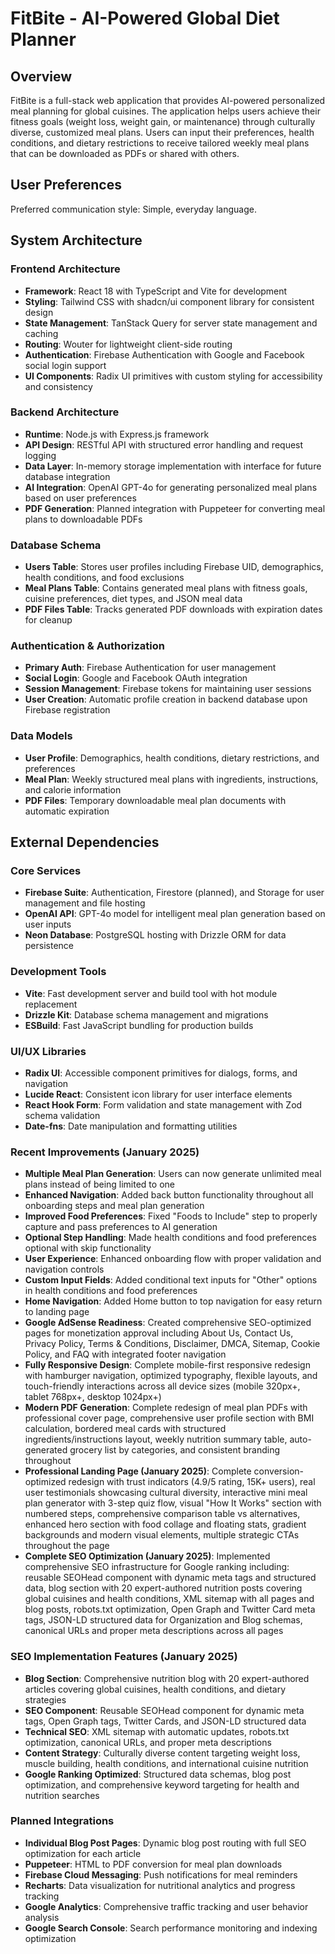 # FitBite - AI-Powered Global Diet Planner

## Overview

FitBite is a full-stack web application that provides AI-powered personalized meal planning for global cuisines. The application helps users achieve their fitness goals (weight loss, weight gain, or maintenance) through culturally diverse, customized meal plans. Users can input their preferences, health conditions, and dietary restrictions to receive tailored weekly meal plans that can be downloaded as PDFs or shared with others.

## User Preferences

Preferred communication style: Simple, everyday language.

## System Architecture

### Frontend Architecture
- **Framework**: React 18 with TypeScript and Vite for development
- **Styling**: Tailwind CSS with shadcn/ui component library for consistent design
- **State Management**: TanStack Query for server state management and caching
- **Routing**: Wouter for lightweight client-side routing
- **Authentication**: Firebase Authentication with Google and Facebook social login support
- **UI Components**: Radix UI primitives with custom styling for accessibility and consistency

### Backend Architecture
- **Runtime**: Node.js with Express.js framework
- **API Design**: RESTful API with structured error handling and request logging
- **Data Layer**: In-memory storage implementation with interface for future database integration
- **AI Integration**: OpenAI GPT-4o for generating personalized meal plans based on user preferences
- **PDF Generation**: Planned integration with Puppeteer for converting meal plans to downloadable PDFs

### Database Schema
- **Users Table**: Stores user profiles including Firebase UID, demographics, health conditions, and food exclusions
- **Meal Plans Table**: Contains generated meal plans with fitness goals, cuisine preferences, diet types, and JSON meal data
- **PDF Files Table**: Tracks generated PDF downloads with expiration dates for cleanup

### Authentication & Authorization
- **Primary Auth**: Firebase Authentication for user management
- **Social Login**: Google and Facebook OAuth integration
- **Session Management**: Firebase tokens for maintaining user sessions
- **User Creation**: Automatic profile creation in backend database upon Firebase registration

### Data Models
- **User Profile**: Demographics, health conditions, dietary restrictions, and preferences
- **Meal Plan**: Weekly structured meal plans with ingredients, instructions, and calorie information
- **PDF Files**: Temporary downloadable meal plan documents with automatic expiration

## External Dependencies

### Core Services
- **Firebase Suite**: Authentication, Firestore (planned), and Storage for user management and file hosting
- **OpenAI API**: GPT-4o model for intelligent meal plan generation based on user inputs
- **Neon Database**: PostgreSQL hosting with Drizzle ORM for data persistence

### Development Tools
- **Vite**: Fast development server and build tool with hot module replacement
- **Drizzle Kit**: Database schema management and migrations
- **ESBuild**: Fast JavaScript bundling for production builds

### UI/UX Libraries
- **Radix UI**: Accessible component primitives for dialogs, forms, and navigation
- **Lucide React**: Consistent icon library for user interface elements
- **React Hook Form**: Form validation and state management with Zod schema validation
- **Date-fns**: Date manipulation and formatting utilities

### Recent Improvements (January 2025)
- **Multiple Meal Plan Generation**: Users can now generate unlimited meal plans instead of being limited to one
- **Enhanced Navigation**: Added back button functionality throughout all onboarding steps and meal plan generation
- **Improved Food Preferences**: Fixed "Foods to Include" step to properly capture and pass preferences to AI generation
- **Optional Step Handling**: Made health conditions and food preferences optional with skip functionality
- **User Experience**: Enhanced onboarding flow with proper validation and navigation controls
- **Custom Input Fields**: Added conditional text inputs for "Other" options in health conditions and food preferences
- **Home Navigation**: Added Home button to top navigation for easy return to landing page
- **Google AdSense Readiness**: Created comprehensive SEO-optimized pages for monetization approval including About Us, Contact Us, Privacy Policy, Terms & Conditions, Disclaimer, DMCA, Sitemap, Cookie Policy, and FAQ with integrated footer navigation
- **Fully Responsive Design**: Complete mobile-first responsive redesign with hamburger navigation, optimized typography, flexible layouts, and touch-friendly interactions across all device sizes (mobile 320px+, tablet 768px+, desktop 1024px+)
- **Modern PDF Generation**: Complete redesign of meal plan PDFs with professional cover page, comprehensive user profile section with BMI calculation, bordered meal cards with structured ingredients/instructions layout, weekly nutrition summary table, auto-generated grocery list by categories, and consistent branding throughout
- **Professional Landing Page (January 2025)**: Complete conversion-optimized redesign with trust indicators (4.9/5 rating, 15K+ users), real user testimonials showcasing cultural diversity, interactive mini meal plan generator with 3-step quiz flow, visual "How It Works" section with numbered steps, comprehensive comparison table vs alternatives, enhanced hero section with food collage and floating stats, gradient backgrounds and modern visual elements, multiple strategic CTAs throughout the page
- **Complete SEO Optimization (January 2025)**: Implemented comprehensive SEO infrastructure for Google ranking including: reusable SEOHead component with dynamic meta tags and structured data, blog section with 20 expert-authored nutrition posts covering global cuisines and health conditions, XML sitemap with all pages and blog posts, robots.txt optimization, Open Graph and Twitter Card meta tags, JSON-LD structured data for Organization and Blog schemas, canonical URLs and proper meta descriptions across all pages

### SEO Implementation Features (January 2025)
- **Blog Section**: Comprehensive nutrition blog with 20 expert-authored articles covering global cuisines, health conditions, and dietary strategies
- **SEO Component**: Reusable SEOHead component for dynamic meta tags, Open Graph tags, Twitter Cards, and JSON-LD structured data
- **Technical SEO**: XML sitemap with automatic updates, robots.txt optimization, canonical URLs, and proper meta descriptions
- **Content Strategy**: Culturally diverse content targeting weight loss, muscle building, health conditions, and international cuisine nutrition
- **Google Ranking Optimized**: Structured data schemas, blog post optimization, and comprehensive keyword targeting for health and nutrition searches

### Planned Integrations
- **Individual Blog Post Pages**: Dynamic blog post routing with full SEO optimization for each article
- **Puppeteer**: HTML to PDF conversion for meal plan downloads
- **Firebase Cloud Messaging**: Push notifications for meal reminders
- **Recharts**: Data visualization for nutritional analytics and progress tracking
- **Google Analytics**: Comprehensive traffic tracking and user behavior analysis
- **Google Search Console**: Search performance monitoring and indexing optimization